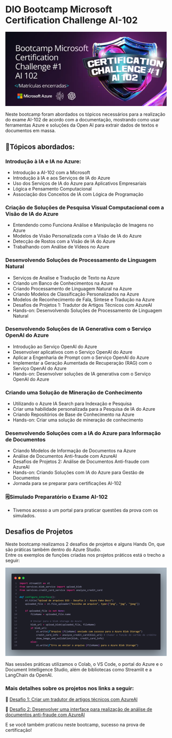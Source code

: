 # DIO Bootcamp Microsoft Certification Challenge AI-102
![Microsogt Certification Challenge](https://github.com/michelle-lira/dio-bootcamp-microsoft-certification-challenge-ai-102/blob/main/images/logo-challenge-ai-102.png)

Neste bootcamp foram abordados os tópicos necessários para a realização do exame AI-102 de acordo com a documentação, mostrando como usar ferramentas Azure e soluções da Open AI para extrair dados de textos e documentos em massa.

## 📘Tópicos abordados:

### Introdução à IA e IA no Azure:

* Introdução a AI-102 com a Microsoft
* Introdução à IA e aos Serviços de IA do Azure
* Uso dos Serviços de IA do Azure para Aplicativos Empresariais
* Lógica e Pensamento Computacional
* Associação dos Conceitos de IA com Lógica de Programação


### Criação de Soluções de Pesquisa Visual Computacional com a Visão de IA do Azure

* Entendendo como Funciona Análise e Manipulação de Imagens no Azure
* Modelos de Visão Personalizada com a Visão de IA do Azure
* Detecção de Rostos com a Visão de IA do Azure
* Trabalhando com Análise de Vídeos no Azure


### Desenvolvendo Soluções de Processamento de Linguagem Natural

* Serviços de Analise e Tradução de Texto na Azure
* Criando um Banco de Conhecimentos na Azure
* Criando Processamento de Linguagem Natural na Azure
* Criando Modelos de Classificação Personalizados na Azure
* Modelos de Reconhecimento de Fala, Síntese e Tradução na Azure
* Desafios de Projetos 1: Tradutor de Artigos Técnicos com AzureAI
* Hands-on: Desenvolvendo Soluções de Processamento de Linguagem Natural


### Desenvolvendo Soluções de IA Generativa com o Serviço OpenAI do Azure

* Introdução ao Serviço OpenAI do Azure
* Desenvolver aplicativos com o Serviço OpenAI do Azure
* Aplicar a Engenharia de Prompt com o Serviço OpenAI do Azure
* Implementar a Geração Aumentada de Recuperação (RAG) com o Serviço OpenAI do Azure
* Hands-on: Desenvolver soluções de IA generativa com o Serviço OpenAI do Azure


### Criando uma Solução de Mineração de Conhecimento

* Utilizando o Azure IA Search para Indexação e Pesquisa
* Criar uma habilidade personalizada para a Pesquisa de IA do Azure
* Criando Repositórios de Base de Conhecimento na Azure
* Hands-on: Criar uma solução de mineração de conhecimento


### Desenvolvendo Soluções com a IA do Azure para Informação de Documentos

* Criando Modelos de Informação de Documentos na Azure
* Análise de Documentos Anti-fraude com AzureAI
* Desafios de Projetos 2: Análise de Documentos Anti-fraude com AzureAI
* Hands-on: Criando Soluções com IA do Azure para Gestão de Documentos
* Jornada para se preparar para certificações AI-102


### 🗒️Simulado Preparatório o Exame AI-102
* Tivemos acesso a um portal para praticar questões da prova com os simulados.


## Desafios de Projetos
Neste bootcamp realizamos 2 desafios de projetos e alguns Hands On, que são práticas também dentro do Azure Studio.        
Entre os exemplos de funções criadas nos projetos práticos está o trecho a seguir:    

![](https://github.com/michelle-lira/dio-bootcamp-microsoft-certification-challenge-ai-102/blob/main/images/code-snap-app.png)

Nas sessões práticas utilizamos o Colab, o VS Code, o portal do Azure e o Document Intelligence Studio, além de bibliotecas como Streamlit e a LangChain da OpenAI.

 ### **Mais detalhes sobre os projetos nos links a seguir:**     
🔗 <a href="https://github.com/michelle-lira/dio-bootcamp-microsoft-certification-challenge-ai-102/blob/main/lab-01-tradutor-de-artigos-tecnicos-usando-azure-ai/README.md" target="_blank">Desafio 1: Criar um tradutor de artigos técnicos com AzureAI</a>
 
      
🔗 <a href="https://github.com/michelle-lira/dio-bootcamp-microsoft-certification-challenge-ai-102/blob/main/lab-02-analise-de-documentos-anti-fraude-com-o-azure-ai/DOCS/README.md" target="_blank">Desafio 2: Desenvolver uma interface para realização de análise de documentos anti-fraude com AzureAI</a>      

E se você também praticou neste bootcamp, sucesso na prova de certificação!




